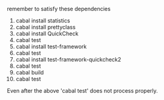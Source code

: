 remember to satisfy these dependencies
<ol>
<li>cabal install statistics
</li><li>cabal install prettyclass
</li><li>cabal install QuickCheck
</li><li>cabal test
</li><li>cabal install test-framework
</li><li>cabal test
</li><li>cabal install test-framework-quickcheck2
</li><li>cabal test
</li><li>cabal build
</li><li>cabal test
</ol>
Even after the above 'cabal test' does not process properly.

